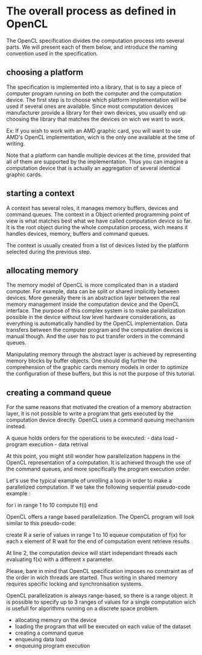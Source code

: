 The overall process as defined in OpenCL
========================================

The OpenCL specification divides the computation process into several parts.
We will present each of them below, and introduce the naming convention used in the specification.


choosing a platform
-------------------

The specification is implemented into a library, that is to say a piece of computer program running
on both the computer and the computation device.
The first step is to choose which platform implementation will be used if several ones are available.
Since most computation devices manufacturer provide a library for their own devices, you usually end
up choosing the library that matches the devices on wich we want to work. 

Ex: If you wish to work with an AMD graphic card, you will want to use AMD's OpenCL implementation, 
wich is the only one available at the time of writing.

Note that a platform can handle multiple devices at the time, provided that all of them are
supported by the implementation. Thus you can imagine a computation device that is actually an
aggregation of several identical graphic cards.


starting a context
------------------

A context has several roles, it manages memory buffers, devices and command queues. The context in a
Object oriented programming point of view is what matches best what we have called computation
device so far. It is the root object during the whole computation process, wich means it handles devices, 
memory, buffers and command queues. 


The context is usually created from a list of devices listed by the platform selected during the
previous step.


allocating memory
-----------------

The memory model of OpenCL is more complicated than in a stadard computer. For example, data can be
split or shared implicitly between devices. More generally there is an abstraction layer between the
real memory management inside the computation device and the OpenCL interface. The purpose of this
complex system is to make parallelization possible in the device without low level hardware 
considerations, as everything is automatically handled by the OpenCL implementation.
Data transfers between the computer program and the computation devices is manual though. And the
user has to put transfer orders in the command queues.

Manipulating memory through the abstract layer is achieved by representing memory blocks by buffer
objects. One should dig further the comprehension of the graphic cards memory models in order to
optimize the configuration of these buffers, but this is not the purpose of this tutorial.


creating a command queue
------------------------

For the same reasons that motivated the creation of a memory abstraction layer, it is not possible
to write a program that gets executed by the computation device directly. OpenCL uses a command
queuing mechanism instead.

A queue holds orders for the operations to be executed:
    - data load
    - program execution
    - data retrival

At this point, you might still wonder how parallelization happens in the OpenCL representation of a
computation. It is achieved through the use of the command queues, and more specifically the
program execution order.

Let's use the typical example of unrolling a loop in order to make a parallelized computation.
If we take the following sequential pseudo-code example :

for i in range 1 to 10
    compute f(i)
end

OpenCL offers a range based parallelization. The OpenCL program will look similar to this
pseudo-code:

create R a serie of values in range 1 to 10
equeue computation of f(x) for each x element of R
wait for the end of computation event
retrieve results

At line 2, the computation device will start independant threads each evaluating f(x) with a
different x parameter. 

Please, bare in mind that OpenCL specification imposes no constraint as of the order in wich threads
are started. Thus writing in shared memory requires specific locking and synchronisation systems.

OpenCL parallelization is always range-based, so there is a range object. It is possible to specify
up to 3 ranges of values for a single computation wich is usefull for algorithms running on a
discrete space problem.


- allocating memory on the device
- loading the program that will be executed on each value of the dataset
- creating a command queue
- enqueuing data load
- enqueuing program execution
